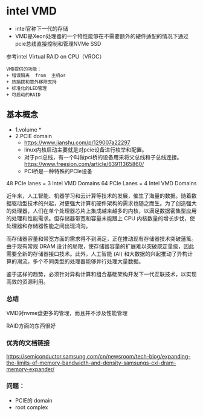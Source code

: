 # intel VMD

+ intel官称下一代的存储
+ VMD是Xeon处理器的一个特性能够在不需要额外的硬件适配的情况下通过pcie总线直接控制和管理NVMe SSD

参考intel Virtual RAID on CPU（VROC） 
```
VMD提供的功能：
+ 错误隔离  from  主机os
+ 热插拔和意外移除支持
+ 标准化的LED管理
+ 可启动的RAID
```
## 基本概念
+ 1.volume
  * 
+ 2.PCIE domain
  * https://www.jianshu.com/p/129007a22297
  * linux内核启动主要就是对pcie设备进行枚举和配置。
  * 对于pci总线，有一个叫做pci桥的设备用来将父总线和子总线连接。https://www.freesion.com/article/63911365860/
  * PCI桥是一种特殊的PCIe设备

48 PCIe lanes = 3 Intel VMD Domains
64 PCIe Lanes = 4 Intel VMD Domains

近年来，人工智能、机器学习和云计算等技术的发展，催生了海量的数据。随着数据驱动型技术的兴起，对更强大计算机硬件架构的需求也随之而生。为了创造强大的处理器，人们在单个处理器芯片上集成越来越多的内核，以满足数据密集型应用的处理和性能需求。但存储器带宽和容量未能跟上 CPU 内核数量的增长步伐，使处理器和存储器性能之间出现鸿沟。

而存储器容量和带宽方面的需求得不到满足，正在推动现有存储器技术突破藩篱。由于现有常规 DRAM 设计的局限，使存储器容量的扩展难以突破既定量级，因此需要全新的存储器接口技术。此外，人工智能 (AI) 和大数据的兴起推动了异构计算的潮流，多个不同类型的处理器能够并行处理大量数据。

鉴于这样的趋势，必须针对异构计算和组合基础架构开发下一代互联技术，以实现高效的资源利用。


### 总结
VMD对nvme盘更多的管理，而且并不涉及性能管理

RAID方面的东西很好

### 优秀的文档链接
https://semiconductor.samsung.com/cn/newsroom/tech-blog/expanding-the-limits-of-memory-bandwidth-and-density-samsungs-cxl-dram-memory-expander/


### 问题：
+ PCIE的 domain  
+ root complex

